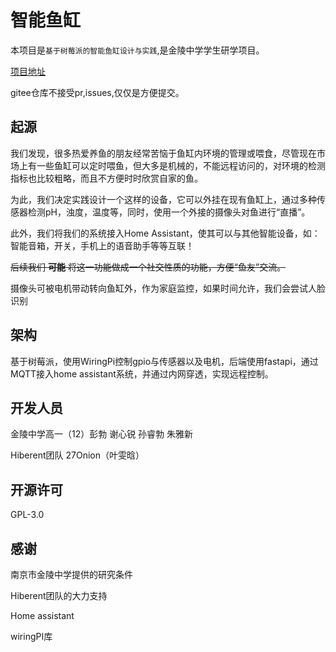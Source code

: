 # 智能鱼缸
本项目是`基于树莓派的智能鱼缸设计与实践`,是金陵中学学生研学项目。

[项目地址](https://github.com/micraow/JLHS-smart-fish-tank)

gitee仓库不接受pr,issues,仅仅是方便提交。

## 起源
我们发现，很多热爱养鱼的朋友经常苦恼于鱼缸内环境的管理或喂食，尽管现在市场上有一些鱼缸可以定时喂鱼，但大多是机械的，不能远程访问的，对环境的检测指标也比较粗略，而且不方便时时欣赏自家的鱼。

为此，我们决定实践设计一个这样的设备，它可以外挂在现有鱼缸上，通过多种传感器检测pH，浊度，温度等，同时，使用一个外接的摄像头对鱼进行“直播”。

此外，我们将我们的系统接入Home Assistant，使其可以与其他智能设备，如：智能音箱，开关，手机上的语音助手等等互联！

~~后续我们 **可能** 将这一功能做成一个社交性质的功能，方便“鱼友”交流。~~

摄像头可被电机带动转向鱼缸外，作为家庭监控，如果时间允许，我们会尝试人脸识别

## 架构
基于树莓派，使用WiringPi控制gpio与传感器以及电机，后端使用fastapi，通过MQTT接入home assistant系统，并通过内网穿透，实现远程控制。

## 开发人员

金陵中学高一（12）彭勃 谢心锐 孙睿勃 朱雅新

Hiberent团队 27Onion（叶雯晗）

## 开源许可

GPL-3.0

## 感谢

南京市金陵中学提供的研究条件

Hiberent团队的大力支持

Home assistant

wiringPI库




